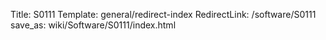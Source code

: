 Title: S0111
Template: general/redirect-index
RedirectLink: /software/S0111
save_as: wiki/Software/S0111/index.html